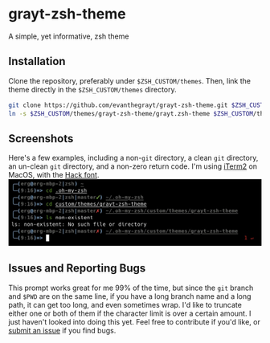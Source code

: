 # grayt-zsh-theme
A simple, yet informative, zsh theme

## Installation
Clone the repository, preferably under `$ZSH_CUSTOM/themes`. Then, link the
theme directly in the `$ZSH_CUSTOM/themes` directory.
```sh
git clone https://github.com/evanthegrayt/grayt-zsh-theme.git $ZSH_CUSTOM/themes
ln -s $ZSH_CUSTOM/themes/grayt-zsh-theme/grayt.zsh-theme $ZSH_CUSTOM/themes
```

## Screenshots
Here's a few examples, including a non-`git` directory, a clean `git` directory,
an un-clean `git` directory, and a non-zero return code.
I'm using [iTerm2](https://www.iterm2.com/) on MacOS, with
the [Hack font](https://sourcefoundry.org/hack/).
![](resource/grayt-zsh-theme.jpg)

## Issues and Reporting Bugs
This prompt works great for me 99% of the time, but since the `git` branch and
`$PWD` are on the same line, if you have a long branch name and a long path, it
can get too long, and even sometimes wrap. I'd like to truncate either one or
both of them if the character limit is over a certain amount. I just haven't
looked into doing this yet. Feel free to contribute if you'd like, or [submit an
issue](https://github.com/evanthegrayt/grayt-zsh-theme/issues/new) if you find
bugs.

